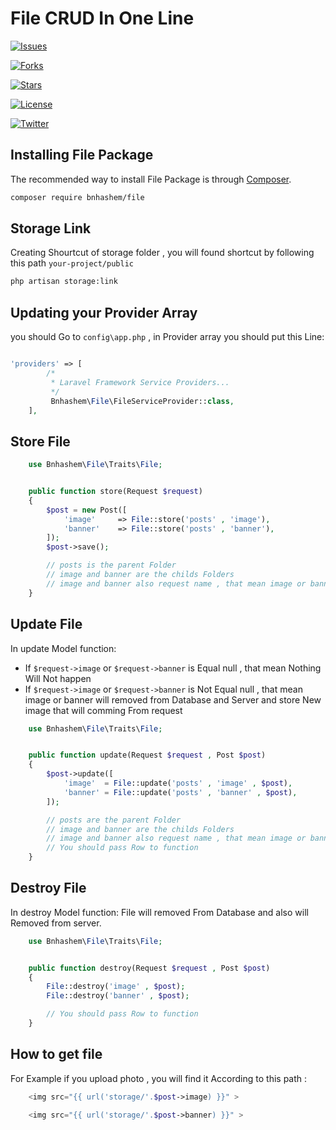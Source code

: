 # File CRUD In One Line
 [![Issues](https://img.shields.io/github/issues/BNhashem16/Images.svg?style=plastic&logo=appveyor)](https://github.com/BNhashem16/Images)

[![Forks](https://img.shields.io/github/forks/BNhashem16/Images.svg?style=plastic&logo=appveyor)](https://github.com/BNhashem16/Images)

[![Stars](https://img.shields.io/github/stars/BNhashem16/Images.svg?style=plastic&logo=appveyor)](https://github.com/BNhashem16/Images)

[![License](https://img.shields.io/github/license/BNhashem16/Images.svg?style=plastic&logo=appveyor)](https://github.com/BNhashem16/Images)

[![Twitter](https://img.shields.io/twitter/url?url=https://twitter.com/dev_hashem%2FBNhashem16%2FImages)](https://twitter.com/dev_hashem)

## Installing File Package

The recommended way to install File Package is through
[Composer](https://getcomposer.org/).

```bash
composer require bnhashem/file
```

## Storage Link

Creating Shourtcut of storage folder ,  you will found shortcut by following this path `your-project/public`

```bash
php artisan storage:link
```

## Updating your Provider Array

you should Go to `config\app.php` , in Provider array you should put this Line:

```php

'providers' => [
        /*
         * Laravel Framework Service Providers...
         */
         Bnhashem\File\FileServiceProvider::class,
    ],
```

## Store File

```php
    use Bnhashem\File\Traits\File;


    public function store(Request $request)
    {
        $post = new Post([
            'image'     => File::store('posts' , 'image'),
            'banner'    => File::store('posts' , 'banner'),
        ]);
        $post->save();

        // posts is the parent Folder 
        // image and banner are the childs Folders
        // image and banner also request name , that mean image or banner is required.
    }

```


## Update File

In update Model function: 
- If `$request->image` or `$request->banner` is Equal null , that mean Nothing Will Not happen
- If `$request->image` or `$request->banner` is Not Equal null , that mean image or banner will removed from Database and Server and store New image that will comming From request 

```php
    use Bnhashem\File\Traits\File;


    public function update(Request $request , Post $post)
    {
        $post->update([
            'image'  = File::update('posts' , 'image' , $post),
            'banner' = File::update('posts' , 'banner' , $post),
        ]);

        // posts are the parent Folder 
        // image and banner are the childs Folders
        // image and banner also request name , that mean image or banner is required.
        // You should pass Row to function
    }

```

## Destroy File

In destroy Model function: File will removed From Database and also will Removed from server.

```php
    use Bnhashem\File\Traits\File;


    public function destroy(Request $request , Post $post)
    {
        File::destroy('image' , $post);
        File::destroy('banner' , $post);

        // You should pass Row to function
    }

```

## How to get file

For Example if you upload photo , you will find it According to this path :

```php
    <img src="{{ url('storage/'.$post->image) }}" >

    <img src="{{ url('storage/'.$post->banner) }}" >

```

